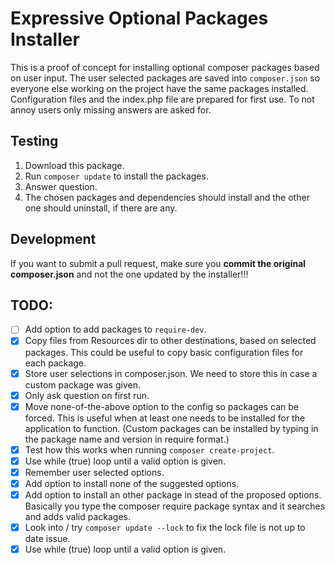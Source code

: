 # Expressive Optional Packages Installer

This is a proof of concept for installing optional composer packages based on user input. The user selected packages are saved into ``composer.json`` so everyone else working on the project have the same packages installed. Configuration files and the index.php file are prepared for first use. To not annoy users only missing answers are asked for. 

## Testing

1. Download this package.
2. Run ``composer update`` to install the packages.
3. Answer question.
4. The chosen packages and dependencies should install and the other one should uninstall, if there are any.

## Development

If you want to submit a pull request, make sure you **commit the original composer.json** and not the one updated by the installer!!!

## TODO:

- [ ] Add option to add packages to ``require-dev``.
- [x] Copy files from Resources dir to other destinations, based on selected packages. This could be useful to copy basic configuration files for each package.
- [x] Store user selections in composer.json. We need to store this in case a custom package was given.
- [x] Only ask question on first run.
- [x] Move none-of-the-above option to the config so packages can be forced. This is useful when at least one needs to be installed for the application to function. (Custom packages can be installed by typing in the package name and version in require format.)
- [x] Test how this works when running ``composer create-project``.
- [x] Use while (true) loop until a valid option is given.
- [x] Remember user selected options.
- [x] Add option to install none of the suggested options.
- [x] Add option to install an other package in stead of the proposed options. Basically you type the composer require package syntax and it searches and adds valid packages.
- [x] Look into / try ``composer update --lock`` to fix the lock file is not up to date issue.
- [x] Use while (true) loop until a valid option is given.
